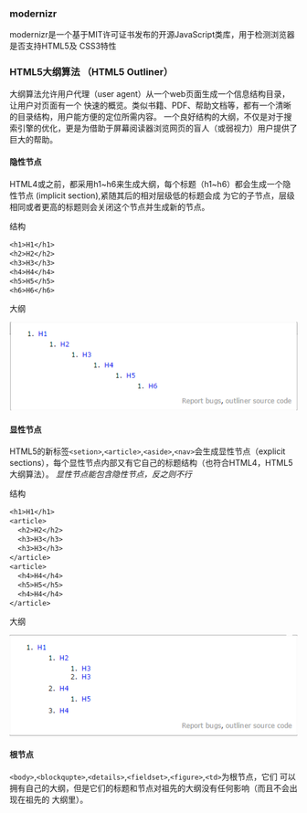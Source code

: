 ### modernizr

modernizr是一个基于MIT许可证书发布的开源JavaScript类库，用于检测浏览器是否支持HTML5及
CSS3特性

### HTML5大纲算法 （HTML5 Outliner）

大纲算法允许用户代理（user agent）从一个web页面生成一个信息结构目录，让用户对页面有一个
快速的概览。类似书籍、PDF、帮助文档等，都有一个清晰的目录结构，用户能方便的定位所需内容。
一个良好结构的大纲，不仅是对于搜索引擎的优化，更是为借助于屏幕阅读器浏览网页的盲人（或弱视力）用户提供了巨大的帮助。

#### 隐性节点

HTML4或之前，都采用h1~h6来生成大纲，每个标题（h1~h6）都会生成一个隐性节点
(implicit section),紧随其后的相对层级低的标题会成
为它的子节点，层级相同或者更高的标题则会关闭这个节点并生成新的节点。

结构

    <h1>H1</h1>
    <h2>H2</h2>
    <h3>H3</h3>
    <h4>H4</h4>
    <h5>H5</h5>
    <h6>H6</h6>

大纲

![](./img/h-outliner.png)

#### 显性节点

HTML5的新标签`<setion>`,`<article>`,`<aside>`,`<nav>`会生成显性节点（explicit sections），每个显性节点内部又有它自己的标题结构（也符合HTML4，HTML5大纲算法）。
*显性节点能包含隐性节点，反之则不行*

结构

    <h1>H1</h1>
    <article>
      <h2>H2</h2>
      <h3>H3</h3>
      <h3>H3</h3>
    </article>
    <article>
      <h4>H4</h4>
      <h5>H5</h5>
      <h4>H4</h4>
    </article>

大纲

![](./img/h5-outliner.png)

#### 根节点

`<body>`,`<blockqupte>`,`<details>`,`<fieldset>`,`<figure>`,`<td>`为根节点，它们
可以拥有自己的大纲，但是它们的标题和节点对祖先的大纲没有任何影响（而且不会出现在祖先的
大纲里）。

